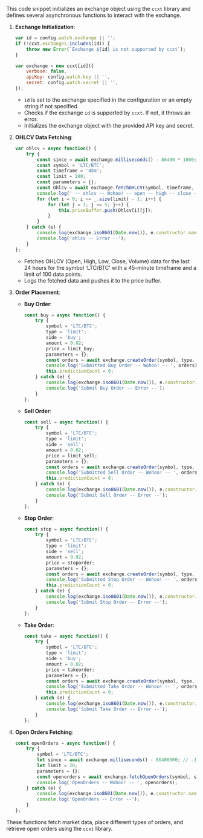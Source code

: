 This code snippet initializes an exchange object using the `ccxt` library and defines several asynchronous functions to interact with the exchange.

1. **Exchange Initialization**:
   ```javascript
   var id = config.watch.exchange || '';
   if (!ccxt.exchanges.includes(id)) {
       throw new Error(`Exchange ${id} is not supported by ccxt`);
   }

   var exchange = new ccxt[id]({
       verbose: false,
       apiKey: config.watch.key || '',
       secret: config.watch.secret || '',
   });
   ```
   - `id` is set to the exchange specified in the configuration or an empty string if not specified.
   - Checks if the exchange `id` is supported by `ccxt`. If not, it throws an error.
   - Initializes the exchange object with the provided API key and secret.

2. **OHLCV Data Fetching**:
   ```javascript
   var ohlcv = async function() {
       try {
           const since = await exchange.milliseconds() - 86400 * 1000; // last 24 hrs
           const symbol = 'LTC/BTC';
           const timeframe = '45m';
           const limit = 100;
           const parameters = {};
           const Ohlcv = await exchange.fetchOHLCV(symbol, timeframe, since, limit);
           console.log(' -- ohlcv -- Wohoo! -- open -- high -- close -- volume --', Ohlcv);
           for (let i = 0; i <= _.size(limit) - 1; i++) {
               for (let j = 1; j <= 5; j++) {
                   this.priceBuffer.push(Ohlcv[i][j]);
               }
           }
       } catch (e) {
           console.log(exchange.iso8601(Date.now()), e.constructor.name, e.message);
           console.log('ohlcv -- Error --');
       }
   };
   ```
   - Fetches OHLCV (Open, High, Low, Close, Volume) data for the last 24 hours for the symbol 'LTC/BTC' with a 45-minute timeframe and a limit of 100 data points.
   - Logs the fetched data and pushes it to the price buffer.

3. **Order Placement**:
   - **Buy Order**:
     ```javascript
     const buy = async function() {
         try {
             symbol = 'LTC/BTC';
             type = 'limit';
             side = 'buy';
             amount = 0.02;
             price = limit_buy;
             parameters = {};
             const orders = await exchange.createOrder(symbol, type, side, amount, price);
             console.log('Submitted Buy Order -- Wohoo! -- ', orders);
             this.predictionCount = 0;
         } catch (e) {
             console.log(exchange.iso8601(Date.now()), e.constructor.name, e.message);
             console.log('Submit Buy Order -- Error --');
         }
     };
     ```
   - **Sell Order**:
     ```javascript
     const sell = async function() {
         try {
             symbol = 'LTC/BTC';
             type = 'limit';
             side = 'sell';
             amount = 0.02;
             price = limit_sell;
             parameters = {};
             const orders = await exchange.createOrder(symbol, type, side, amount, price);
             console.log('Submitted Sell Order -- Wohoo! -- ', orders);
             this.predictionCount = 0;
         } catch (e) {
             console.log(exchange.iso8601(Date.now()), e.constructor.name, e.message);
             console.log('Submit Sell Order -- Error --');
         }
     };
     ```
   - **Stop Order**:
     ```javascript
     const stop = async function() {
         try {
             symbol = 'LTC/BTC';
             type = 'limit';
             side = 'sell';
             amount = 0.02;
             price = stoporder;
             parameters = {};
             const orders = await exchange.createOrder(symbol, type, side, amount, price);
             console.log('Submitted Stop Order -- Wohoo! -- ', orders);
             this.predictionCount = 0;
         } catch (e) {
             console.log(exchange.iso8601(Date.now()), e.constructor.name, e.message);
             console.log('Submit Stop Order -- Error --');
         }
     };
     ```
   - **Take Order**:
     ```javascript
     const take = async function() {
         try {
             symbol = 'LTC/BTC';
             type = 'limit';
             side = 'buy';
             amount = 0.02;
             price = takeorder;
             parameters = {};
             const orders = await exchange.createOrder(symbol, type, side, amount, price);
             console.log('Submitted Take Order -- Wohoo! -- ', orders);
             this.predictionCount = 0;
         } catch (e) {
             console.log(exchange.iso8601(Date.now()), e.constructor.name, e.message);
             console.log('Submit Take Order -- Error --');
         }
     };
     ```

4. **Open Orders Fetching**:
   ```javascript
   const openOrders = async function() {
       try {
           symbol = 'LTC/BTC';
           let since = await exchange.milliseconds() - 86400000; // -1 day from now (24 hours)
           let limit = 20;
           parameters = {};
           const openorders = await exchange.fetchOpenOrders(symbol, since, limit, parameters);
           console.log('OpenOrders -- Wohoo! -- ', openorders);
       } catch (e) {
           console.log(exchange.iso8601(Date.now()), e.constructor.name, e.message);
           console.log('OpenOrders -- Error --');
       }
   };
   ```

These functions fetch market data, place different types of orders, and retrieve open orders using the `ccxt` library.
